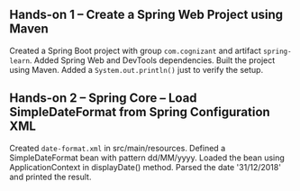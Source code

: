 ## Hands-on 1 – Create a Spring Web Project using Maven
Created a Spring Boot project with group `com.cognizant` and artifact `spring-learn`.
Added Spring Web and DevTools dependencies.
Built the project using Maven.
Added a `System.out.println()` just to verify the setup.
## Hands-on 2 – Spring Core – Load SimpleDateFormat from Spring Configuration XML
Created `date-format.xml` in src/main/resources.
Defined a SimpleDateFormat bean with pattern dd/MM/yyyy.
Loaded the bean using ApplicationContext in displayDate() method.
Parsed the date '31/12/2018' and printed the result.